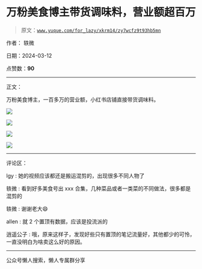 # 万粉美食博主带货调味料，营业额超百万

> 原文：[`www.yuque.com/for_lazy/xkrm14/zy7wcfz9t93hb5mn`](https://www.yuque.com/for_lazy/xkrm14/zy7wcfz9t93hb5mn)

作者： 轶微

日期：2024-03-12

点赞数：**90**

* * *

正文：

万粉美食博主，一百多万的营业额，小红书店铺直接带货调味料。

![](img/364b1cf9e6f84f640963f050124b7554.png)

![](img/9c762ba9142fa64c48bd483bdc487a60.png)

![](img/e8104f1a52dc91da4b916b87c91276ca.png)

![](img/b5cd7014700a0e346fe53dbdc0cc5176.png)

* * *

评论区：

lgy : 她的视频应该都还是搬运混剪的，出现很多不同人物了

轶微 : 看到好多美食号出 xxx 合集，几种菜品或者一类菜的不同做法，很多都是混剪的

轶微 : 谢谢老大😄

allen : 就 2 个置顶有数据，应该是投流派的

逍遥公子 : 哦，原来这样子，发现好些只有置顶的笔记流量好，其他都少的可怜，一直没明白为啥卖这么好的原因。

* * *

公众号懒人搜索，懒人专属群分享